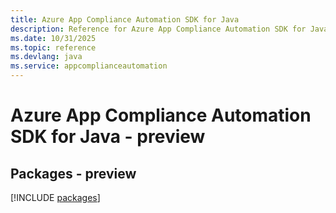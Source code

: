 ```yaml
---
title: Azure App Compliance Automation SDK for Java
description: Reference for Azure App Compliance Automation SDK for Java
ms.date: 10/31/2025
ms.topic: reference
ms.devlang: java
ms.service: appcomplianceautomation
---
```

# Azure App Compliance Automation SDK for Java - preview
## Packages - preview
[!INCLUDE [packages](app-compliance-automation-index.md)]